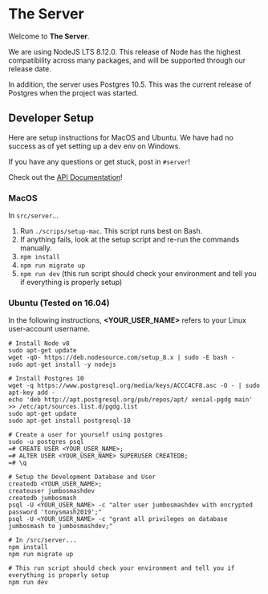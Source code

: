 # The Server

Welcome to __The Server__.

We are using NodeJS LTS 8.12.0. This release of Node has the highest compatibility across many packages, and will be supported through our release date.

In addition, the server uses Postgres 10.5. This was the current release of Postgres when the project was started.

## Developer Setup

Here are setup instructions for MacOS and Ubuntu. We have had no success as of yet setting up a dev env on Windows.

If you have any questions or get stuck, post in `#server`!

Check out the [API Documentation](docs)!

### MacOS
In `src/server`...
1. Run `./scrips/setup-mac`. This script runs best on Bash.
2. If anything fails, look at the setup script and re-run the commands manually.
3. `npm install`
4. `npm run migrate up`
5. `npm run dev` (this run script should check your environment and tell you if everything is properly setup)

### Ubuntu (Tested on 16.04)

In the following instructions, __<YOUR_USER_NAME>__ refers to your Linux user-account username.

```
# Install Node v8
sudo apt-get update
wget -qO- https://deb.nodesource.com/setup_8.x | sudo -E bash -
sudo apt-get install -y nodejs

# Install Postgres 10
wget -q https://www.postgresql.org/media/keys/ACCC4CF8.asc -O - | sudo apt-key add -
echo 'deb http://apt.postgresql.org/pub/repos/apt/ xenial-pgdg main' >> /etc/apt/sources.list.d/pgdg.list
sudo apt-get update
sudo apt-get install postgresql-10

# Create a user for yourself using postgres
sudo -u postgres psql
=# CREATE USER <YOUR_USER_NAME>;
=# ALTER USER <YOUR_USER_NAME> SUPERUSER CREATEDB;
=# \q

# Setup the Development Database and User
createdb <YOUR_USER_NAME>;
createuser jumbosmashdev
createdb jumbosmash
psql -U <YOUR_USER_NAME> -c "alter user jumbosmashdev with encrypted password 'tonysmash2019';"
psql -U <YOUR_USER_NAME> -c "grant all privileges on database jumbosmash to jumbosmashdev;"

# In /src/server...
npm install
npm run migrate up

# This run script should check your environment and tell you if everything is properly setup
npm run dev
```
